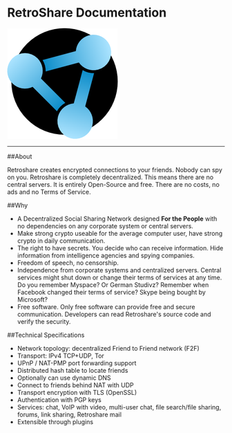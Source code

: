 # RetroShare Documentation

![Screenshot](img/retroshare-symbol.png)

---

##About

Retroshare creates encrypted connections to your friends. Nobody can spy on you. Retroshare is completely decentralized. This means there are no central servers. It is entirely Open-Source and free. There are no costs, no ads and no Terms of Service.

##Why
- A Decentralized Social Sharing Network designed **For the People** with no dependencies on any corporate system or central servers.
- Make strong crypto useable for the average computer user, have strong crypto in daily communication.
- The right to have secrets. You decide who can receive information. Hide information from intelligence agencies and spying companies.
- Freedom of speech, no censorship.
- Independence from corporate systems and centralized servers. Central services might shut down or change their terms of services at any time. Do you remember Myspace? Or German Studivz? Remember when Facebook changed their terms of service? Skype being bought by Microsoft?
- Free software. Only free software can provide free and secure communication. Developers can read Retroshare's source code and verify the security.

##Technical Specifications
- Network topology: decentralized Friend to Friend network (F2F)
- Transport: IPv4 TCP+UDP, Tor
- UPnP / NAT-PMP port forwarding support
- Distributed hash table to locate friends
- Optionally can use dynamic DNS
- Connect to friends behind NAT with UDP
- Transport encryption with TLS (OpenSSL)
- Authentication with PGP keys
- Services: chat, VoIP with video, multi-user chat, file search/file sharing, forums, link sharing, Retroshare mail
- Extensible through plugins
